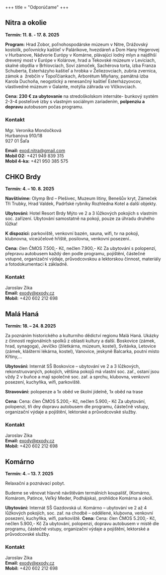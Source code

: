 +++
title = "Odporúčame"
+++

## Nitra a okolie

**Termín: 11. 8. - 17. 8. 2025**

**Program:** Hrad Zobor, poľnohospodárske múzeum v Nitre, Drážovský kostolík, poľovnícky kaštieľ v Palárikove, hvezdáreň a Dom Hany Hegerovej v Hurbanove, Nádvorie Európy v Komárne, plávajúci lodný mlyn a najdlhší drevený most v Európe v Kolárove, hrad a Tekovské múzeum v Leviciach, skalné obydlia v Brhlovciach, Soví zámoček, Sachérova torta, izba Franza Schuberta, Esterházyho kaštieľ a hrobka v Želiezovciach, zubria zvernica, zámok a  žrebčín v Topoľčiankach, Arborétum Mlyňany, pamätná izba Karola Duchoňa, neogotický a renesančný kaštieľ Esterházyovcov, vlastivedné múzeum v Galante, motýlia záhrada vo Vlčkovciach.

**Cena:** **230 € za ubytovanie** na stredoškolskom internáte- bunkový systém 2-3-4 posteľové izby s vlastným sociálnym zariadením, **polpenziu a dopravu** autobusom počas programu.

### Kontakt

Mgr. Veronika Mondočková  
Hurbanova 910/18  
927 01 Šaľa

**Email:** exod.nitra@gmail.com  
**Mobil O2:** +421 949 839 315  
**Mobil 4-ka:** +421 950 385 575

## CHKO Brdy

**Termín: 4. – 10. 8. 2025**

**Navštívíme:** Olymp Brd – Plešivec, Muzeum litiny, Benešův kryt, Zámeček Tři Trubky, Hrad Valdek, Padrťské rybníky Rozhledna Kotel a další objekty.

**Ubytování:** Hotel Resort Brdy Mýto ve 2 a 3 lůžkových pokojích s vlastním soc. zařízení. Ubytování samostatně na pokoji, pouze za úhradu druhého lůžka!

**K dispozici:** parkoviště, venkovní bazén, sauna, wifi, tv na pokoji, klubnovna, víceúčelové hřiště, posilovna, venkovní posezení..

**Cena:** člen ČMOS 7.500,- Kč, nečlen 7.900,- Kč
Za ubytování s polopenzí, přepravu autobusem každý den podle programu,
pojištění, částečné vstupné, organizační výdaje, průvodcovskou a lektorskou
činnost, materiály a fotodokumentaci k základně.

### Kontakt

Jaroslav Zika  
**Email:** exody@exody.cz  
**Mobil:** +420 602 212 698

## Malá Haná

**Termín: 18. – 24. 8.2025**

Za poznáním historického a kulturního dědictví regionu Malá Haná. Ukázky z činností regionálních spolků z oblasti kultury a další. Boskovice (zámek, hrad, synagoga), Jevíčko (žiletkárna, múzeum, kostel), Svitávka, Letovice (zámek, klášterní lékárna, kostel), Vanovice, jeskyně Balcarka, poutní místo Křtiny,...

**Ubytování:** Internát SŠ Boskovice – ubytování ve 2 a 3 lůžkových, rekonstruovaných, pokojích, většina pokojů má vlastní soc. zař., ostaní jsou vždy 2 v buňce a mají společné soc. zař. a sprchu, klubovna, venkovní posezení, kuchyňka, wifi, parkoviště.

**Stravování:** polopenze a 1x oběd ve školní jídelně, 1x oběd na trase

**Cena:** Cena: člen ČMOS 5.200,- Kč, nečlen 5.900,- Kč
Za ubytování, polopenzi, tři dny dopravu autobusem dle programu, částečně
vstupy, organizační výdaje a pojištění, lektorské a průvodcovské služby.

### Kontakt
Jaroslav Zika  
**Email:** exody@exody.cz  
**Mobil:** +420 602 212 698

## Komárno

**Termín: 4. – 13. 7. 2025**

Relaxační a poznávací pobyt.

Budeme se věnovat hlavně návštěvám termálních koupališť, (Komárno, Komárom, Patince, Veľký Meder, Podhájska), prohlídce Komárna a okolí.

**Ubytování:** Internát SŠ Gazdovská ul. Komárno – ubytování ve 2 až 4 lůžkových pokojích, soc. zař. na chodbě – oddělené, klubovna, venkovní posezení, kuchyňka, wifi, parkoviště.
**Cena:** Cena: člen ČMOS 5.200,- Kč, nečlen 5.900,- Kč 
Za ubytování, polopenzi, dopravu autobusem v místě dle programu, částečně
vstupy, organizační výdaje a pojištění, lektorské a průvodcovské služby.

### Kontakt
Jaroslav Zika  
**Email:** exody@exody.cz  
**Mobil:** +420 602 212 698
